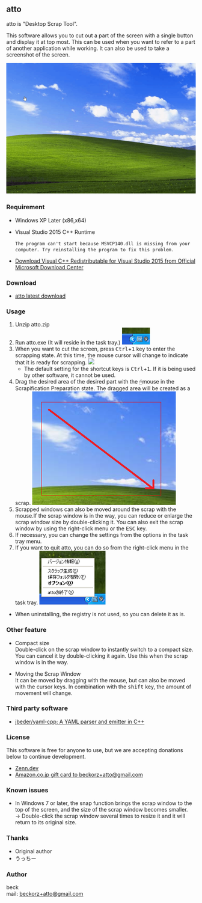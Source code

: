 ## atto

atto is "Desktop Scrap Tool".

This software allows you to cut out a part of the screen with a single button and display it at top most.
This can be used when you want to refer to a part of another application while working.
It can also be used to take a screenshot of the screen.

![showcase](./images/showcase.gif)


### Requirement
- Windows XP Later (x86,x64)
- Visual Studio 2015 C++ Runtime

    ```
    The program can't start because MSVCP140.dll is missing from your computer. Try reinstalling the program to fix this problem.
    ```

- [Download Visual C++ Redistributable for Visual Studio 2015 from Official Microsoft Download Center](https://www.microsoft.com/en-US/download/details.aspx?id=48145)


### Download
- [atto latest download](https://github.com/beckorz/atto/releases/latest)


### Usage

1. Unzip atto.zip
2. Run atto.exe (It will reside in the task tray.)
   ![](./images/tasktray.png)
3. When you want to cut the screen, press <kbd>Ctrl</kbd>+<kbd>1</kbd> key to enter the scrapping state.
   At this time, the mouse cursor will change to indicate that it is ready for scrapping.
   ![](./images/prepare.gif)
    * The default setting for the shortcut keys is <kbd>Ctrl</kbd>+<kbd>1</kbd>.
      If it is being used by other software, it cannot be used.
4. Drag the desired area of the desired part with the 🖱mouse in the Scrapification Preparation state.
   The dragged area will be created as a scrap.
   ![](./images/scrap.png)
5. Scrapped windows can also be moved around the scrap with the mouse.If the scrap window is in the way, you can reduce or enlarge the scrap window size by double-clicking it. You can also exit the scrap window by using the right-click menu or the <kbd>ESC</kbd> key.
6. If necessary, you can change the settings from the options in the task tray menu.
7. If you want to quit atto, you can do so from the right-click menu in the task tray.
   ![](./images/mainmenu.png)

- When uninstalling, the registry is not used, so you can delete it as is.


### Other feature
- Compact size  
    Double-click on the scrap window to instantly switch to a compact size.
    You can cancel it by double-clicking it again.
    Use this when the scrap window is in the way.

- Moving the Scrap Window  
    It can be moved by dragging with the mouse, but can also be moved with the cursor keys.
    In combination with the <kbd>shift</kbd> key, the amount of movement will change.


### Third party software
- [jbeder/yaml-cpp: A YAML parser and emitter in C++](https://github.com/jbeder/yaml-cpp)


### License
This software is free for anyone to use, but we are accepting donations below to continue development.

- [Zenn.dev](https://zenn.dev/beck/books/bd85de79f5c1e1378ba0)
- [Amazon.co.jp gift card to beckorz+atto@gmail.com](https://www.amazon.co.jp/gp/product/B004N3APDM)


### Known issues
- In Windows 7 or later, the snap function brings the scrap window to the top of the screen, and the size of the scrap window becomes smaller.    
  → Double-click the scrap window several times to resize it and it will return to its original size.


### Thanks
- Original author
- うっちー


### Author
beck  
mail: beckorz+atto@gmail.com

